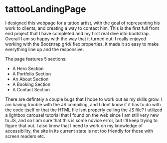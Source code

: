 # tattooLandingPage
I designed this webpage for a tattoo artist, with the goal of representing his work to clients, and creating a way to contact him. 
This is the first full front end project that I have completed and my first real dive into bootstrap. Overall I am so happy with the way that it turned out. 
I really enjoyed working with the Bootstrap grid/ flex properties, it made it so easy to make everything line up and the responsive. 

The page features 5 sections:
- A Hero Section
- A Portfolio Section
- An About Section
- A Booking Section
- A Contact Section




There are defintely a couple bugs that I hope to work out as my skills grow. I am having trouble with the JS compiling, and I dont know if it has to do with the code itself or that the HTML file isnt properly calling the JS file? I utilized a lightbox carousel tutorial that I found on the web since I am still very new to JS, and so I am sure that this is some novice error, but I'll keep trying to figure that out. I also know that I need to work on my knowledge of accessibility, the site in its current state is not too friendly for those with screen readers etc. 




